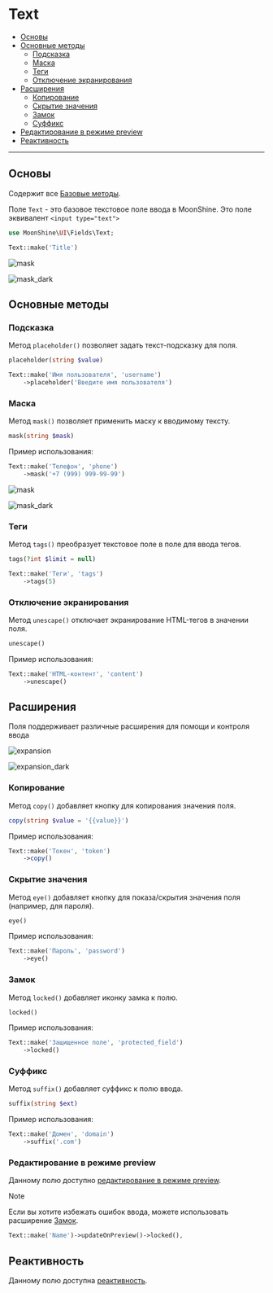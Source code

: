 # Text

- [Основы](#basics)
- [Основные методы](#basic-methods)
  - [Подсказка](#placeholder)
  - [Маска](#mask)
  - [Теги](#tags)
  - [Отключение экранирования](#unescape)
- [Расширения](#extensions)
  - [Копирование](#copy)
  - [Скрытие значения](#eye)
  - [Замок](#locked)
  - [Суффикс](#suffix)
- [Редактирование в режиме preview](#preview-edit)
- [Реактивность](#reactive)

---

<a name="basics"></a>
## Основы

Содержит все [Базовые методы](#/docs/{{version}}/fields/basic-methods.md).

Поле `Text` - это базовое текстовое поле ввода в MoonShine. Это поле эквивалент `<input type="text">`

```php
use MoonShine\UI\Fields\Text;

Text::make('Title')
```

![mask](https://moonshine-laravel.com/screenshots/mask.png)

![mask_dark](https://moonshine-laravel.com/screenshots/mask_dark.png)

<a name="basic-methods"></a>
## Основные методы

<a name="placeholder"></a>
### Подсказка

Метод `placeholder()` позволяет задать текст-подсказку для поля.

```php
placeholder(string $value)
```

```php
Text::make('Имя пользователя', 'username')
    ->placeholder('Введите имя пользователя')
```

<a name="mask"></a>
### Маска
Метод `mask()` позволяет применить маску к вводимому тексту.

```php
mask(string $mask)
```

Пример использования:

```php
Text::make('Телефон', 'phone')
    ->mask('+7 (999) 999-99-99')
```

![mask](https://moonshine-laravel.com/screenshots/mask.png)

![mask_dark](https://moonshine-laravel.com/screenshots/mask_dark.png)

<a name="tags"></a>
### Теги

Метод `tags()` преобразует текстовое поле в поле для ввода тегов.

```php
tags(?int $limit = null)
```

```php
Text::make('Теги', 'tags')
    ->tags(5)
```

<a name="unescape"></a>
### Отключение экранирования

Метод `unescape()` отключает экранирование HTML-тегов в значении поля.

```php
unescape()
```

Пример использования:

```php
Text::make('HTML-контент', 'content')
    ->unescape()
```

<a name="extensions"></a>
## Расширения

Поля поддерживает различные расширения для помощи и контроля ввода

![expansion](https://moonshine-laravel.com/screenshots/expansion.png)

![expansion_dark](https://moonshine-laravel.com/screenshots/expansion_dark.png)

<a name="copy"></a>
### Копирование

Метод `copy()` добавляет кнопку для копирования значения поля.

```php
copy(string $value = '{{value}}')
```

Пример использования:

```php
Text::make('Токен', 'token')
    ->copy()
```

<a name="eye"></a>
### Скрытие значения

Метод `eye()` добавляет кнопку для показа/скрытия значения поля (например, для пароля).

```php
eye()
```

Пример использования:

```php
Text::make('Пароль', 'password')
    ->eye()
```

<a name="locked"></a>
### Замок

Метод `locked()` добавляет иконку замка к полю.

```php
locked()
```

Пример использования:

```php
Text::make('Защищенное поле', 'protected_field')
    ->locked()
```

### Суффикс

Метод `suffix()` добавляет суффикс к полю ввода.

```php
suffix(string $ext)
```

Пример использования:

```php
Text::make('Домен', 'domain')
    ->suffix('.com')
```

<a name="preview-edit"></a>
### Редактирование в режиме preview

Данному полю доступно [редактирование в режиме preview](#/docs/{{version}}/fields/basic-methods.md#preview-edit).

> [!NOTE]
> Если вы хотите избежать ошибок ввода, можете использовать расширение [Замок](#locked).

```php
Text::make('Name')->updateOnPreview()->locked(),
```

<a name="reactive"></a>
## Реактивность

Данному полю доступна [реактивность](#/docs/{{version}}/fields/basic-methods.md#reactive).